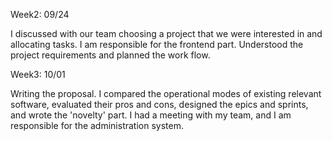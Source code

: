 Week2: 09/24

I discussed with our team choosing a project that we were interested in and allocating tasks. I am responsible for the frontend part.
Understood the project requirements and planned the work flow.


Week3: 10/01


Writing the proposal. I compared the operational modes of existing relevant software, evaluated their pros and cons, designed the epics and sprints, and wrote the 'novelty' part.
I had a meeting with my team, and I am responsible for the administration system.
